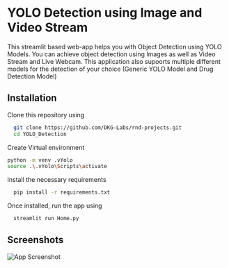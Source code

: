 # YOLO Detection using Image and Video Stream

This streamlit based web-app helps you with Object Detection using YOLO Models.
You can achieve object detection using Images as well as Video Stream and Live Webcam.
This application also supoorts multiple different models for the detection of your choice (Generic YOLO Model and Drug Detection Model)

## Installation

Clone this repository using

```bash
  git clone https://github.com/DKG-Labs/rnd-projects.git
  cd YOLO_Detection
```

Create Virtual environment

```bash
python -m venv .vYolo 
source .\.vYolo\Scripts\activate
```

Install the necessary requirements

```bash
  pip install -r requirements.txt
```

Once installed, run the app using

```bash
  streamlit run Home.py
```

## Screenshots

![App Screenshot](https://github.com/DKG-Labs/rnd-projects/blob/main/YOLO_Detection/Screenshots/Screenshot%202023-09-27%20at%201.54.12%20PM.png)
